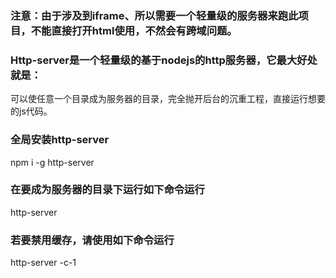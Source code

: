 
### 注意：由于涉及到iframe、所以需要一个轻量级的服务器来跑此项目，不能直接打开html使用，不然会有跨域问题。

### Http-server是一个轻量级的基于nodejs的http服务器，它最大好处就是：
可以使任意一个目录成为服务器的目录，完全抛开后台的沉重工程，直接运行想要的js代码。
### 全局安装http-server
npm i -g http-server
### 在要成为服务器的目录下运行如下命令运行
http-server
### 若要禁用缓存，请使用如下命令运行 
http-server -c-1


